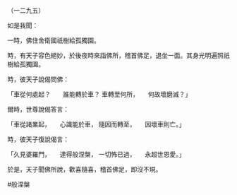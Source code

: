 （一二九五）

如是我聞：

一時，佛住舍衛國祇樹給孤獨園。

時，有天子容色絕妙，於後夜時來詣佛所，稽首佛足，退坐一面。其身光明遍照祇樹給孤獨園。

時，彼天子說偈問佛：

「車從何處起？　　誰能轉於車？
車轉至何所，　　何故壞磨滅？」

爾時，世尊說偈答言：

「車從諸業起，　　心識能於車，
隨因而轉至，　　因壞車則亡。」

時，彼天子復說偈言：

「久見婆羅門，　　逮得般涅槃，
一切怖已過，　　永超世恩愛。」

於是，天子聞佛所說，歡喜隨喜，稽首佛足，即沒不現。



#般涅槃
